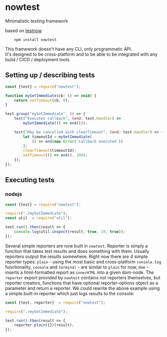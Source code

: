 # nowtest

Minimalistic testing framework

based on [testnow](https://github.com/hyperkot/testnow/)

```shell
    npm install nowtest
```

This framework doesn't have any CLI, only programmatic API.  
It's designed to be cross-platform and to be able to be
integrated with any build / CICD / deployment tools.

## Setting up / describing tests

```js
const {test} = require("nowtest");

function mySetImmediate(cb: () => void) {
    return setTimeout(cb, 0);
}

test.group("mySetImmediate", () => {
    test("Executes callback", (end: test.Handler) =>
        mySetImmediate(() => end()));

    test("May be cancelled with clearTimeout", (end: test.Handler) => {
        let timeoutId = mySetImmediate(
            () => end(new Error(`Callback executed`))
        );
        clearTimeout(timeoutId);
        setTimeout(() => end(), 100);
    });
});
```

## Executing tests
### nodejs

```js
const {test} = require("nowtest");

require("./mySetImmediate");
const util  = require("util");

test.run().then(result => {
    console.log(util.inspect(result, true, 10, true));
});
```

Several simple reporters are now built in `nowtest`. Reporter is simply a function that
takes test results and does something with them. Usually reporters output the results somewhere.
Right now there are 4 simple reporter types: `plain` - using the most basic and cross-platform
`console.log` functionality, `console` and `terminal` - are similar to `plain` for now,
`dom` - inserts a html-formatted report as `innerHTML` into a given dom-node. The `reporter`
export provided by `nowtest` contains not reporters themselves, but reporter creators,
functions that have optional reporter-options object as a parameter and return a reporter.
We could rewrite the above example using a simple built-in reporter which just logs results
to the console:

```js
const {test, reporter}  = require("nowtest");

require("./mySetImmediate");

test.run().then(result => {
    reporter.plain({})(result);
});
```
